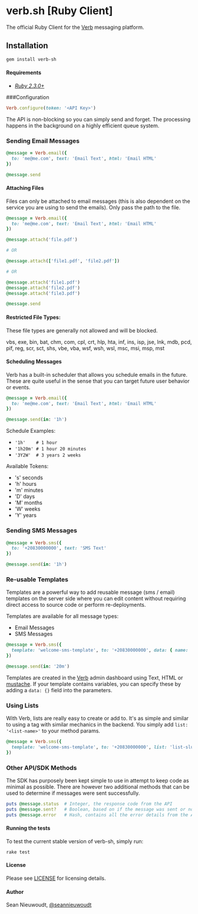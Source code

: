 # verb.sh [Ruby Client]

The official Ruby Client for the [Verb](https://verb.sh) messaging platform.

## Installation

```sh
gem install verb-sh
```

#### Requirements

- *[Ruby 2.3.0+](https://www.ruby-lang.org/)*

###Configuration

```ruby
Verb.configure(token: '<API Key>')
```

The API is non-blocking so you can simply send and forget. The processing happens in the background on a highly efficient queue system.

### Sending Email Messages

```ruby
@message = Verb.email({
  to: 'me@me.com', text: 'Email Text', html: 'Email HTML'
})

@message.send
```

#### Attaching Files

Files can only be attached to email messages (this is also dependent on the service you are using to send the emails). Only pass the path to the file.

```ruby
@message = Verb.email({
  to: 'me@me.com', text: 'Email Text', html: 'Email HTML'
})

@message.attach('file.pdf')

# OR

@message.attach(['file1.pdf', 'file2.pdf'])

# OR

@message.attach('file1.pdf')
@message.attach('file2.pdf')
@message.attach('file3.pdf')

@message.send

```

#### Restricted File Types:

These file types are generally not allowed and will be blocked.

vbs, exe, bin, bat, chm, com, cpl,
crt, hlp, hta, inf, ins, isp, jse,
lnk, mdb, pcd, pif, reg, scr, sct,
shs, vbe, vba, wsf, wsh, wsl, msc,
msi, msp, mst

#### Scheduling Messages

Verb has a built-in scheduler that allows you schedule emails in the future. These are quite useful in the sense that you can target future user behavior or events.

```ruby
@message = Verb.email({
  to: 'me@me.com', text: 'Email Text', html: 'Email HTML'
})

@message.send(in: '1h')
```

Schedule Examples:

- `'1h'    # 1 hour`
- `'1h20m' # 1 hour 20 minutes`
- `'3Y2W'  # 3 years 2 weeks`

Available Tokens:

- 's' seconds
- 'h' hours
- 'm' minutes
- 'D' days
- 'M' months
- 'W' weeks
- 'Y' years

### Sending SMS Messages

```ruby
@message = Verb.sms({
  to: '+20830000000', text: 'SMS Text'
})

@message.send(in: '1h')
```

### Re-usable Templates

Templates are a powerful way to add reusable message (sms / email) templates on the server side where you can edit content without requiring direct access to source code or perform re-deployments.

Templates are available for all message types:

- Email Messages
- SMS Messages

```ruby
@message = Verb.sms({
  template: 'welcome-sms-template', to: '+20830000000', data: { name: 'My Name', other: 'More data' }
})

@message.send(in: '20m')
```

Templates are created in the [Verb](https://verb.sh) admin dashboard using Text, HTML or [mustache](https://mustache.github.io/). If your template contains variables, you can specify these by adding a `data: {}` field into the parameters.


### Using Lists

With Verb, lists are really easy to create or add to. It's as simple and similar to using a tag with similar mechanics in the backend. You simply add `list: '<list-name>'` to your method params.

```ruby
@message = Verb.sms({
  template: 'welcome-sms-template', to: '+20830000000', list: 'list-slug', data: { name: 'My Name', other: 'More data' }
})
```

### Other API/SDK Methods

The SDK has purposely been kept simple to use in attempt to keep code as minimal as possible. There are however two additional methods that can be used to determine if messages were sent successfully.

```ruby
puts @message.status  # Integer, the response code from the API
puts @message.sent?   # Boolean, based on if the message was sent or not
puts @message.error   # Hash, contains all the error details from the API if a message was not delivered
```

#### Running the tests

To test the current stable version of verb-sh, simply run:

    rake test

#### License

Please see [LICENSE](https://github.com/Craaft/verb-ruby/blob/master/LICENSE) for licensing details.

#### Author

Sean Nieuwoudt, [@seannieuwoudt](https://twitter.com/seannieuwoudt)
